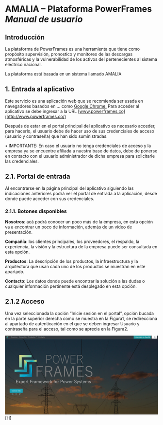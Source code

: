 
# AMALIA – Plataforma PowerFrames *Manual de usuario*

## Introducción
La plataforma de PowerFrames es una herramienta que tiene como propósito supervisión, pronostico y monitoreo de las descargas atmosféricas y la vulnerabilidad de los activos del pertenecientes al sistema eléctrico nacional.

La plataforma está basada en un sistema llamado AMALIA

## 1. Entrada al aplicativo
Este servicio es una aplicación web que se recomienda ser usada en navegadores basados en … como [Google Chrome.](https://www.google.com/intl/es/chrome/?brand=ALOY&ds_kid=43700059035616983&utm_source=bing&utm_medium=cpc&utm_campaign=1011197%20%7C%20Chrome%20Win10%20%7C%20DR%20%7C%20ESS01%20%7C%20GLOBAL%20%7C%20GLOBAL%20%7C%20es%20%7C%20Desk%20%7C%20SEM%20%7C%20BKWS%20-%20EXA%20%7C%20Txt&utm_term=descargar%20google%20chrome&utm_content=Desk%20%7C%20BING%20SEM%20%7C%20BKWS%20%7C%20Exact%20~%20Download%20Chrome&gclid=20024bb491c21712a0c429376e2f3ccd&gclsrc=3p.ds) Para acceder al aplicativo se debe ingresar a la URL [www.powerframes.co](http://www.powerframes.co/)

Después de estar en el portal principal del aplicativo es necesario acceder, para hacerlo, el usuario debe de hacer uso de sus credenciales de acceso (usuario y contraseña) que han sido suministradas.

• IMPORTANTE: En caso el usuario no tenga credenciales de acceso y la empresa ya se encuentre afiliada a nuestra base de datos, debe de ponerse en contacto con el usuario administrador de dicha empresa para solicitarle las credenciales.

## 2.1. Portal de entrada
Al encontrarse en la página principal del aplicativo siguiendo las indicaciones anteriores podrá ver el portal de entrada a la aplicación, desde donde puede acceder con sus credenciales.

### 2.1.1. Botones disponibles
    

**Nosotros**: acá podrá conocer un poco más de la empresa, en esta opción va a encontrar un poco de información, además de un vídeo de presentación.

**Compañía**: los clientes principales, los proveedores, el respaldo, la experiencia, la visión y la estructura de la empresa puede ser consultada en esta opción.

**Productos**: La descripción de los productos, la infraestructura y la arquitectura que usan cada uno de los productos se muestran en este apartado.

**Contacto**: Los datos donde puede encontrar la solución a las dudas o cualquier información pertinente está desplegado en esta opción.

## 2.1.2 Acceso
    
Una vez seleccionada la opción “Inicie sesión en el portal”, opción bucada en la parte superior derecha como se muestra en la Figura1, se redirecciona al apartado de autenticación en el que se deben ingresar Usuario y contraseña para el acceso, tal como se aprecia en la Figura2.

![alternative text](./pictures/Imagen1.png "Acceso a la Plataforma")[H]